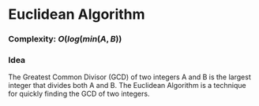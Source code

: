 # Euclidean Algorithm

### Complexity: $O(log(min(A, B))$

### Idea
The Greatest Common Divisor (GCD) of two integers A and B is the largest integer that divides both A and B. The Euclidean Algorithm is a technique for quickly finding the GCD of two integers.